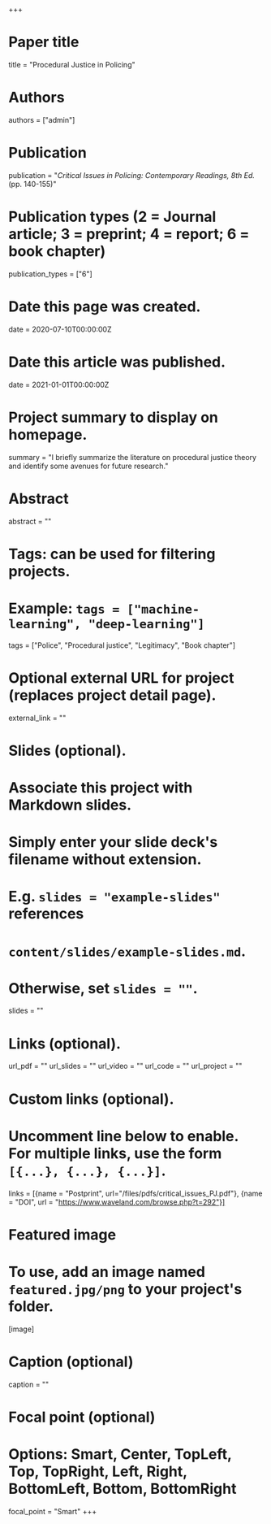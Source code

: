 +++
# Paper title
title = "Procedural Justice in Policing"

# Authors
authors = ["admin"]

# Publication
publication = "*Critical Issues in Policing: Contemporary Readings, 8th Ed.*(pp. 140-155)"

# Publication types (2 = Journal article; 3 = preprint; 4 = report; 6 = book chapter)
publication_types = ["6"]

# Date this page was created.
date = 2020-07-10T00:00:00Z

# Date this article was published.
date = 2021-01-01T00:00:00Z

# Project summary to display on homepage.
summary = "I briefly summarize the literature on procedural justice theory and identify some avenues for future research."

# Abstract
abstract = ""

# Tags: can be used for filtering projects.
# Example: `tags = ["machine-learning", "deep-learning"]`
tags = ["Police", "Procedural justice", "Legitimacy", "Book chapter"]

# Optional external URL for project (replaces project detail page).
external_link = ""

# Slides (optional).
#   Associate this project with Markdown slides.
#   Simply enter your slide deck's filename without extension.
#   E.g. `slides = "example-slides"` references 
#   `content/slides/example-slides.md`.
#   Otherwise, set `slides = ""`.
slides = ""

# Links (optional).
url_pdf = ""
url_slides = ""
url_video = ""
url_code = ""
url_project = ""

# Custom links (optional).
#   Uncomment line below to enable. For multiple links, use the form `[{...}, {...}, {...}]`.
links = [{name = "Postprint", url="/files/pdfs/critical_issues_PJ.pdf"}, {name = "DOI", url = "https://www.waveland.com/browse.php?t=292"}]

# Featured image
# To use, add an image named `featured.jpg/png` to your project's folder. 
[image]
  # Caption (optional)
  caption = ""
  
  # Focal point (optional)
  # Options: Smart, Center, TopLeft, Top, TopRight, Left, Right, BottomLeft, Bottom, BottomRight
  focal_point = "Smart"
+++

